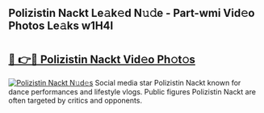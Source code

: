 ## Polizistin Nackt Le𝚊k𝚎d N𝚞𝚍e - Part-wmi Vid𝚎o Photos Le𝚊ks w1H4I

# <h2><a href="http://fb2us44.evod.top/?m=Polizistin+Nackt">🔗 👉🔴 Polizistin Nackt Vid𝚎o Ph𝚘t𝚘s</a></h2>

[![Polizistin Nackt N𝚞d𝚎s](https://i.imgur.com/8V9OHl7.gif)](http://fb2us44.evod.top/?m=Polizistin+Nackt)
Social media star Polizistin Nackt known for dance performances and lifestyle vlogs. Public figures Polizistin Nackt are often targeted by critics and opponents. 
